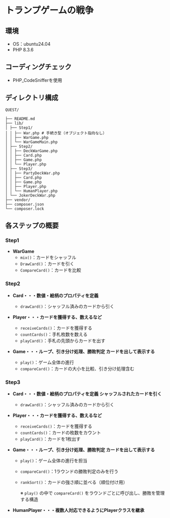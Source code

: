 # トランプゲームの戦争

## 環境
- OS：ubuntu24.04
- PHP 8.3.6

## コーディングチェック
- PHP_CodeSnifferを使用

## ディレクトリ構成
```
QUEST/

├── README.md
├── lib/
│ ├── Step1/
│ │ ├── War.php # 手続き型（オブジェクト指向なし）
│ │ ├── WarGame.php
│ │ └── WarGameMain.php
│ ├── Step2/
│ │ ├── DeckWarGame.php
│ │ ├── Card.php
│ │ ├── Game.php
│ │ └── Player.php
│ ├── Step3/
│ │ ├── PartyDeckWar.php
│ │ ├── Card.php
│ │ ├── Game.php
│ │ ├── Player.php
│ │ └── HumanPlayer.php
│ └── JokerDeckWar.php
├── vendor/
├── composer.json
└── composer.lock
```

## 各ステップの概要
### Step1

- **WarGame**
  - `mix()`：カードをシャッフル
  - `DrawCard()`：カードを引く
  - `CompareCard()`：カードを比較

### Step2
- **Card・・・数値・絵柄のプロパティを定義**
  - `drawCard()`：シャッフル済みのカードから引く

- **Player・・・カードを獲得する、数えるなど**
  - `receiveCards()`：カードを獲得する
  - `countCards()`：手札枚数を数える
  - `playCard()`：手札の先頭からカードを出す

- **Game・・・ループ、引き分け処理、勝敗判定 カードを出して表示する**
  - `play()`：ゲーム全体の進行
  - `compareCard()`：カードの大小を比較、引き分け処理含む

### Step3
  - **Card・・・数値・絵柄のプロパティを定義 シャッフルされたカードを引く**
    - `drawCard()`：シャッフル済みのカードから引く

- **Player・・・カードを獲得する、数えるなど**
  - `receiveCards()`：カードを獲得する
  - `countCards()`：カードの枚数をカウント
  - `playCard()`：カードを1枚出す

- **Game・・・ループ、引き分け処理、勝敗判定 カードを出して表示する**
  - `play()`：ゲーム全体の進行を担当
  - `compareCard()`：1ラウンドの勝敗判定のみを行う
  - `rankSort()`：カードの強さ順に並べる（順位付け用）

     ※ `play()` の中で `compareCard()` をラウンドごとに呼び出し、勝敗を管理する構造

- **HumanPlayer・・・複数人対応できるようにPlayerクラスを継承**
